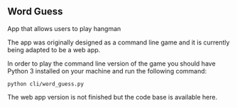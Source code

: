 Word Guess
---
App that allows users to play hangman

The app was originally designed as a command line game and it is currently being adapted to be a web app. 

In order to play the command line version of the game you should have Python 3 installed on your machine and run the following command:

`python cli/word_guess.py`

The web app version is not finished but the code base is available here. 

